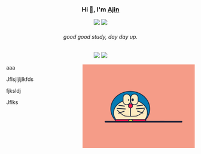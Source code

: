 ### <div align="center">Hi 👋, I'm <a href="https://xwj1024.github.io">Ajin</a></div>

<p align="center">
    <img src="https://img.shields.io/github/stars/xwj1024"/>
    <img src="https://img.shields.io/github/followers/xwj1024"/>
</p>

###### <div align="center">good good study, day day up.</div>

<p align="center">
    <img src="https://github-readme-stats.vercel.app/api?username=xwj1024&count_private=true&theme=dark&show_icons=true" height="165" />
    <img src="https://github-readme-stats.vercel.app/api/top-langs/?username=xwj1024&theme=dark&show_icons=true" height="165" />
</p>

aaa<img align="right" alt="Coding" width="300" src="Doraemon.gif">

Jflsjljljlkfds

fjksldj

Jflks
